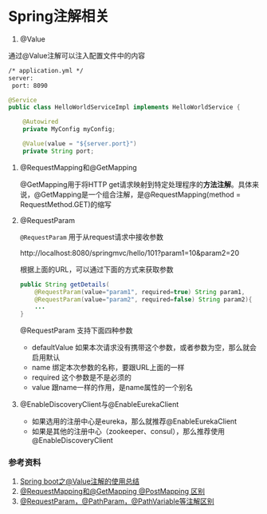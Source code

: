 # Spring注解相关

1.  @Value

   通过@Value注解可以注入配置文件中的内容

   ```xml
   /* application.yml */
   server:
   	port: 8090
   ```

   ```java
   @Service
   public class HelloWorldServiceImpl implements HelloWorldService {
   
       @Autowired
       private MyConfig myConfig;
   
       @Value(value = "${server.port}")
       private String port;
   ```

1. @RequestMapping和@GetMapping

    @GetMapping用于将HTTP get请求映射到特定处理程序的**方法注解**。具体来说，@GetMapping是一个组合注解，是@RequestMapping(method = RequestMethod.GET)的缩写

1. @RequestParam

   `@RequestParam` 用于从request请求中接收参数

   http://localhost:8080/springmvc/hello/101?param1=10&param2=20

   根据上面的URL，可以通过下面的方式来获取参数

   ```java
   public String getDetails(
       @RequestParam(value="param1", required=true) String param1,
       @RequestParam(value="param2", required=false) String param2){
       ...
   }
   ```

   @RequestParam 支持下面四种参数

   * defaultValue 如果本次请求没有携带这个参数，或者参数为空，那么就会启用默认
   * name 绑定本次参数的名称，要跟URL上面的一样
   * required 这个参数是不是必须的
   * value 跟name一样的作用，是name属性的一个别名
   
1.  @EnableDiscoveryClient与@EnableEurekaClient

    * 如果选用的注册中心是eureka，那么就推荐@EnableEurekaClient
    * 如果是其他的注册中心（zookeeper、consul），那么推荐使用@EnableDiscoveryClient

### 参考资料

1. [Spring boot之@Value注解的使用总结](https://blog.csdn.net/hunan961/article/details/79206291)
1. [@RequestMapping和@GetMapping @PostMapping 区别](https://blog.csdn.net/magi1201/article/details/82226289)
1. [@RequestParam，@PathParam，@PathVariable等注解区别](https://blog.csdn.net/u011410529/article/details/66974974)